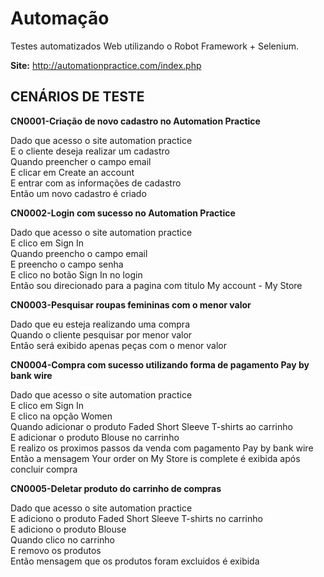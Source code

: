 # Automação

Testes automatizados Web utilizando o Robot Framework + Selenium.

**Site:** http://automationpractice.com/index.php

## CENÁRIOS DE TESTE

**CN0001-Criação de novo cadastro no Automation Practice**

<p>Dado que acesso o site automation practice <br />
E o cliente deseja realizar um cadastro<br />
Quando preencher o campo email<br />
E clicar em Create an account<br />
E entrar com as informações de cadastro<br />
Então um novo cadastro é criado<br />

**CN0002-Login com sucesso no Automation Practice**

<p>Dado que acesso o site automation practice <br />
E clico em Sign In<br />
Quando preencho o campo email<br />
E preencho o campo senha<br />
E clico no botão Sign In no login<br />
Então sou direcionado para a pagina com titulo My account - My Store<br />

**CN0003-Pesquisar roupas femininas com o menor valor**

<p>Dado que eu esteja realizando uma compra<br />
Quando o cliente pesquisar por menor valor<br />
Então será exibido apenas peças com o menor valor<br />

**CN0004-Compra com sucesso utilizando forma de pagamento Pay by bank wire**
<p>Dado que acesso o site automation practice <br />
E clico em Sign In<br />
E clico na opção Women<br />
Quando adicionar o produto Faded Short Sleeve T-shirts ao carrinho<br />
E adicionar o produto Blouse no carrinho<br />
E realizo os proximos passos da venda com pagamento Pay by bank wire<br />
Então a mensagem Your order on My Store is complete é exibida após concluir compra<br />

**CN0005-Deletar produto do carrinho de compras**
<p>Dado que acesso o site automation practice <br />
E adiciono o produto Faded Short Sleeve T-shirts no carrinho<br />
E adiciono o produto Blouse<br />
Quando clico no carrinho<br />
E removo os produtos<br />
Então mensagem que os produtos foram excluidos é exibida<br />